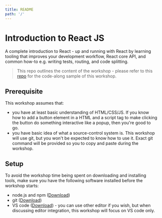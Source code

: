 ```yaml
---
title: README
path: '/'
---
```


# Introduction to React JS

A complete introduction to React - up and running with React by learning tooling that improves your development workflow, React core API, and common how-to e.g. writing tests, routing, and code splitting.

> This repo outlines the content of the workshop - please refer to this [repo][code-along-repo] for the code-along sample of this workshop.

## Prerequisite

This workshop assumes that:

- you have at least basic understanding of HTML/CSS/JS. If you know how to add a button element in a HTML and a script tag to make clicking the button do something interactive like a popup, then you're good to go.
- you have basic idea of what a source-control system is. This workshop will use git, but you won't be expected to know how to use it. Exact git command will be provided so you to copy and paste during the workshop.

## Setup

To avoid the workshop time being spent on downloading and installing tools, make sure you have the following software installed before the workshop starts:

- node.js and npm ([Download](https://nodejs.org/en/download/))
- git ([Download](https://git-scm.com/downloads))
- VS code ([Download](https://code.visualstudio.com/Download)) - you can use other editor if you wish, but when discussing editor integration, this workshop will focus on VS code only.

[code-along-repo]: https://github.com/malcolm-kee/react-movie-app
